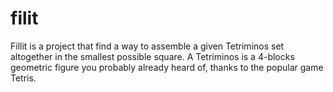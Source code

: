 # filit
Fillit is a project that find a way to assemble a given Tetriminos set altogether in the smallest possible square.
A Tetriminos is a 4-blocks geometric figure you probably already heard of, thanks to
the popular game Tetris.